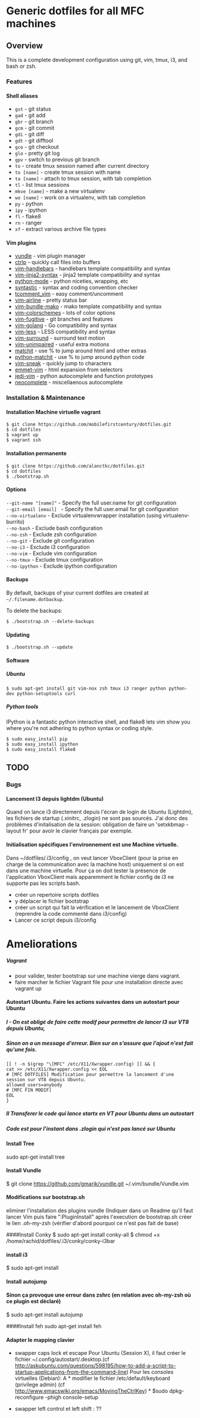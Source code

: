 Generic dotfiles for all MFC machines
====================================

Overview
--------

This is a complete development configuration using git, vim, tmux, i3, and bash or zsh. 




### Features

#### Shell aliases
- `gst` - git status
- `gad` - git add
- `gbr` - git branch
- `gcm` - git commit
- `gdi` - git diff
- `gdt` - git difftool
- `gco` - git checkout
- `glo` - pretty git log
- `gpv` - switch to previous git branch
- `to` - create tmux session named after current directory
- `to [name]` - create tmux session with name
- `ta [name]` - attach to tmux session, with tab completion
- `tl` - list tmux sessions
- `mkve [name]` - make a new virtualenv
- `wo [name]` - work on a virtualenv, with tab completion
- `py` - python
- `ipy` - ipython
- `fl` - flake8
- `rn` - ranger
- `xf` - extract various archive file types

#### Vim plugins

- [vundle](https://github.com/gmarik/vundle) - vim plugin manager
- [ctrlp](https://github.com/kien/ctrlp.vim) - quickly call files into buffers
- [vim-handlebars](https://github.com/nono/vim-handlebars) - handlebars template compatibility and syntax
- [vim-jinja2-syntax](https://github.com/Glench/Vim-Jinja2-Syntax) - jinja2 template compatibility and syntax
- [python-mode](https://github.com/klen/python-mode) - python niceties, wrapping, etc
- [syntastic](https://github.com/scrooloose/syntastic) - syntax and coding convention checker
- [tcomment_vim](https://github.com/tomtom/tcomment_vim) - easy comment/uncomment
- [vim-airline](https://github.com/bling/vim-airline) - pretty status bar
- [vim-bundle-mako](https://github.com/sophacles/vim-bundle-mako) - mako template compatibility and syntax
- [vim-colorschemes](https://github.com/flazz/vim-colorschemes) - lots of color options
- [vim-fugitive](https://github.com/tpope/vim-fugitive) - git branches and features
- [vim-golang](https://github.com/jnwhiteh/vim-golang) - Go compatibility and syntax
- [vim-less](https://github.com/groenewege/vim-less) - LESS compatibility and syntax
- [vim-surround](https://github.com/tpope/vim-surround) - surround text motion
- [vim-unimpaired](https://github.com/tpope/vim-unimpaired) - useful extra motions
- [matchit](https://github.com/tmhedberg/matchit) - use % to jump around html and other extras
- [python-matchit](https://github.com/voithos/vim-python-matchit) - use % to jump around python code
- [vim-sneak](https://github.com/justinmk/vim-sneak) - quickly jump to characters
- [emmet-vim](https://github.com/mattn/emmet-vim) - html expansion from selectors
- [jedi-vim](https://github.com/davidhalter/jedi-vim) - python autocomplete and function prototypes
- [neocomplete](https://github.com/Shougo/neocomplete.vim) - miscellaenous autocomplete

### Installation & Maintenance

#### Installation Machine virtuelle vagrant

    $ git clone https://github.com/mobilefirstcentury/dotfiles.git
    $ cd dotfiles
    $ vagrant up
    $ vagrant ssh

#### Installation permanente

    $ git clone https://github.com/alanctkc/dotfiles.git
    $ cd dotfiles
    $ ./bootstrap.sh

#### Options

`--git-name "[name]"` - Specify the full user.name for git configuration  
`--git-email [email] ` - Specify the full user.email for git configuration  
`--no-virtualenv` - Exclude virtualenvwrapper installation (using virtualenv-burrito)  
`--no-bash` - Exclude bash configuration  
`--no-zsh` - Exclude zsh configuration  
`--no-git` - Exclude git configuration  
`--no-i3` - Exclude i3 configuration  
`--no-vim` - Exclude vim configuration  
`--no-tmux` - Exclude tmux configuration  
`--no-ipython` - Exclude ipython configuration  

#### Backups

By default, backups of your current dotfiles are created at `~/.filename.dotbackup`.

To delete the backups:

    $ ./bootstrap.sh --delete-backups

#### Updating

    $ ./bootstrap.sh --update

#### Software

##### Ubuntu

    $ sudo apt-get install git vim-nox zsh tmux i3 ranger python python-dev python-setuptools curl


##### Python tools

IPython is a fantastic python interactive shell, and flake8 lets vim show you where you're not adhering to python syntax or coding style.

    $ sudo easy_install pip
    $ sudo easy_install ipython
    $ sudo easy_install flake8


TODO 
------

### Bugs

#### Lancement I3 depuis lightdm (Ubuntu) 

Quand on lance i3 directement depuis l'écran de login de Ubuntu (Lightdm), les fichiers de startup (.xinitrc, .zlogin) ne sont pas sourcés.
J'ai donc des problèmes d'initalisation de la session:  obligation de faire un 'setxkbmap -layout fr' pour avoir le clavier français par exemple.

#### Initialisation spécifiques l'environnement est une Machine virtuelle.

Dans ~/dotfiles/.i3/config , on veut lancer VboxClient (pour la prise en charge de la communication avec la machine host) uniquement si on est dans une machine virtuelle.
Pour ça on doit tester la présence de l'application VboxClient mais apparemment le fichier config de i3 ne supporte pas les scripts bash.
+   créer un repertoire scripts dotfiles
+   y déplacer le fichier bootstrap
+   créer un script qui fait la vérification et le lancement de VboxClient (reprendre la code commenté dans i3/config)
+   Lancer ce script depuis i3/config



# Ameliorations

##### Vagrant 
+ pour valider, tester bootstrap sur une machine vierge dans vagrant.
+ faire marcher le fichier Vagrant file pour une installation directe avec vagrant up


#### Autostart Ubuntu. Faire les actions suivantes dans un autostart pour Ubuntu

##### I - On est obligé de faire cette modif pour permettre de lancer I3 sur VT8 depuis Ubuntu, 
##### Sinon on a un message d'erreur. Bien sur on s'assure que l'ajout n'est fait qu'une fois.
```
[[ ! -n $(grep "\[MFC" /etc/X11/Xwrapper.config) ]] && {
cat >> /etc/X11/Xwrapper.config << EOL
# [MFC DOTFILES] Modification pour permettre la lancement d'une session sur VT8 depuis Ubuntu.
allowed_users=anybody
# [MFC FIN MODIF]
EOL 
}
```

##### II Transferer le code qui lance startx en VT pour Ubuntu dans un autostart 
##### Code est pour l'instant dans .zlogin qui n'est pas lancé sur Ubuntu



#### Install Tree
sudo apt-get install tree

#### Install Vundle
$ git clone https://github.com/gmarik/vundle.git ~/.vim/bundle/Vundle.vim

#### Modifications sur bootstrap.sh
 eliminer l'installation des plugins vundle (Indiquer dans un Readme qu'il faut lancer Vim puis faire ":PluginInstall" après l'execution de bootstrap.sh
 créer le lien .oh-my-zsh (vérifier d'abord pourquoi ce n'est pas fait de base)

####Install Conky
$ sudo apt-get install conky-all
$ chmod +x /home/rachid/dotfiles/.i3/conky/conky-i3bar

#### install i3 
$ sudo apt-get install

#### Install autojump 
#### Sinon ça provoque une erreur dans zshrc (en relation avec oh-my-zsh où ce plugin est déclaré)
$ sudo apt-get install autojump
 
####Install feh
sudo apt-get install feh

#### Adapter le mapping clavier 
 - swapper caps lock et escape 
    Pour Ubuntu (Session X), il faut créer le fichier ~/.config/autostart/.desktop.(cf http://askubuntu.com/questions/598195/how-to-add-a-script-to-startup-applications-from-the-command-line)
    Pour les consoles virtuelles (Debian):
        A
        * modifier le fichier  /etc/default/keyboard (privilege admin)  (cf  http://www.emacswiki.org/emacs/MovingTheCtrlKey)
        * $sudo dpkg-reconfigure -phigh console-setup 

 - swapper left control et left shift : ??



